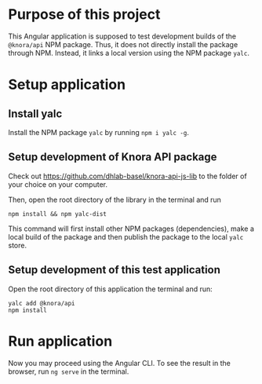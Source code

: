 # Purpose of this project

This Angular application is supposed to test development builds of the `@knora/api` NPM package. 
Thus, it does not directly install the package through NPM.
Instead, it links a local version using the NPM package `yalc`.

# Setup application

## Install yalc

Install the NPM package `yalc` by running `npm i yalc -g`.

## Setup development of Knora API package

Check out https://github.com/dhlab-basel/knora-api-js-lib to the folder of your choice on your computer.

Then, open the root directory of the library in the terminal and run

```
npm install && npm yalc-dist
```

This command will first install other NPM packages (dependencies), make a local build of the package and then publish the package to the local `yalc` store.

## Setup development of this test application

Open the root directory of this application the terminal and run:

```
yalc add @knora/api
npm install
```

# Run application

Now you may proceed using the Angular CLI. To see the result in the browser, run `ng serve` in the terminal.
